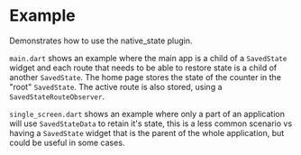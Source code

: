 # Example

Demonstrates how to use the native_state plugin.

`main.dart` shows an example where the main app is a child of a `SavedState` widget and each 
route that needs to be able to restore state is a child of another `SavedState`. The home page 
stores the state of the counter in the "root" `SavedState`. The active route is also stored, using
a `SavedStateRouteObserver`.

`single_screen.dart` shows an example where only a part of an application will use `SavedStateData` 
to retain it's state, this is a less common scenario vs having a `SavedState` widget that is the parent 
of the whole application, but could be useful in some cases.

